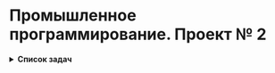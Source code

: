 # Промышленное программирование. Проект № 2

<details>
  <summary><strong>Список задач</strong></summary>
  <p></p>

  Вы разрабатываете корпоративную систему ведения задач.

  Задачи представляют собой:
  - текстовый заголовок 
  - текстовое описание
  - статус
  - кому назначена
  - набор тэгов, ассоциированных с задачей

  Минимальный функционал:
  - хранение информации о задачах
  - хранение информации об исполнителях задач
  - хранение информации о тэгах
  - выполнение CRUD-операций с перечисленными выше сущностями
  - управление статусами задач

  Варианты серверных технологий:
  - OpenAPI
  - gRPC
  
  Стартовое окно
  ![image](https://user-images.githubusercontent.com/74104037/175821721-044e7b1c-a381-4001-8413-e5f41a489e52.png)
  Окно добавления и изменения клиента:
  ![image](https://user-images.githubusercontent.com/74104037/175821768-6e66ed1d-a1f1-4e01-b99c-331124c57d16.png)
  Окно добавления и изменения тега:
  ![image](https://user-images.githubusercontent.com/74104037/175821811-bfa70828-ae9e-41b8-b373-337176818103.png)
  Окно добавления и изменения задания:
  ![image](https://user-images.githubusercontent.com/74104037/175821846-58a0c658-ec85-48ad-a0c2-ff9f88183e8d.png)
</details>
